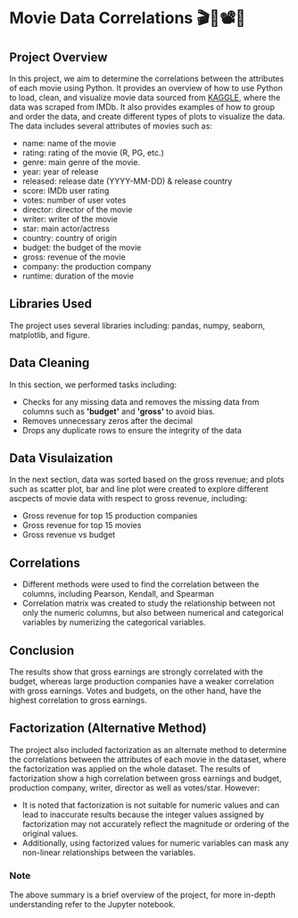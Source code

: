 
# Movie Data Correlations 🎬🎥📽️🍿

## Project Overview
In this project, we aim to determine the correlations between the attributes of each movie using Python. It provides an overview of how to use Python to load, clean, and visualize movie data sourced from [KAGGLE](https://www.kaggle.com/datasets/danielgrijalvas/movies), where the data was scraped from IMDb. It also provides examples of how to group and order the data, and create different types of plots to visualize the data. The data includes several attributes of movies such as:

- name: name of the movie
- rating: rating of the movie (R, PG, etc.)
- genre: main genre of the movie.
- year: year of release
- released: release date (YYYY-MM-DD) & release country
- score: IMDb user rating
- votes: number of user votes
- director: director of the movie
- writer: writer of the movie
- star: main actor/actress
- country: country of origin
- budget: the budget of the movie
- gross: revenue of the movie
- company: the production company
- runtime: duration of the movie

## Libraries Used
The project uses several libraries including: pandas, numpy, seaborn, matplotlib, and figure.

## Data Cleaning

In this section, we performed tasks including:
- Checks for any missing data and removes the missing data from columns such as **'budget'** and **'gross'** to avoid bias.
- Removes unnecessary zeros after the decimal
- Drops any duplicate rows to ensure the integrity of the data

## Data Visulaization

In the next section, data was sorted based on the gross revenue; and plots such as scatter plot, bar and line plot were created to explore different ascpects of movie data with respect to gross revenue, including:

- Gross revenue for top 15 production companies
- Gross revenue for top 15 movies
- Gross revenue vs budget

## Correlations

- Different methods were used to find the correlation between the columns, including Pearson, Kendall, and Spearman
- Correlation matrix was created to study the relationship between not only the numeric columns, but also between numerical and categorical variables by numerizing the categorical variables.

## Conclusion

The results show that gross earnings are strongly correlated with the budget, whereas large production companies have a weaker correlation with gross earnings. Votes and budgets, on the other hand, have the highest correlation to gross earnings.

## Factorization (Alternative Method)
The project also included factorization as an alternate method to determine the correlations between the attributes of each movie in the dataset, where the factorization was applied on the whole dataset. The results of factorization show a high correlation between gross earnings and budget, production company, writer, director as well as votes/star. However:
- It is noted that factorization is not suitable for numeric values and can lead to inaccurate results because the integer values assigned by factorization may not accurately reflect the magnitude or ordering of the original values.
- Additionally, using factorized values for numeric variables can mask any non-linear relationships between the variables.

### Note
The above summary is a brief overview of the project, for more in-depth understanding refer to the Jupyter notebook.
